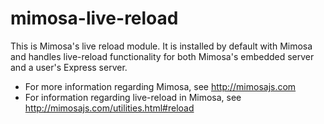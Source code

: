 mimosa-live-reload
===========

This is Mimosa's live reload module.  It is installed by default with Mimosa and handles live-reload functionality for both Mimosa's embedded server and a user's Express server.

* For more information regarding Mimosa, see http://mimosajs.com
* For information regarding live-reload in Mimosa, see http://mimosajs.com/utilities.html#reload

